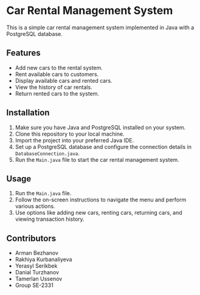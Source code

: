 # Car Rental Management System

This is a simple car rental management system implemented in Java with a PostgreSQL database.

## Features

- Add new cars to the rental system.
- Rent available cars to customers.
- Display available cars and rented cars.
- View the history of car rentals.
- Return rented cars to the system.

## Installation

1. Make sure you have Java and PostgreSQL installed on your system.
2. Clone this repository to your local machine.
3. Import the project into your preferred Java IDE.
4. Set up a PostgreSQL database and configure the connection details in `DatabaseConnection.java`.
5. Run the `Main.java` file to start the car rental management system.

## Usage

1. Run the `Main.java` file.
2. Follow the on-screen instructions to navigate the menu and perform various actions.
3. Use options like adding new cars, renting cars, returning cars, and viewing transaction history.

## Contributors

- Arman Bezhanov
- Rakhiya Kurbanaliyeva
- Yerasyl Serikbek
- Danial Turzhanov
- Tamerlan Ussenov
- Group SE-2331

